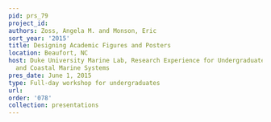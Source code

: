 ```yaml
---
pid: prs_79
project_id: 
authors: Zoss, Angela M. and Monson, Eric
sort_year: '2015'
title: Designing Academic Figures and Posters
location: Beaufort, NC
host: Duke University Marine Lab, Research Experience for Undergraduates in Estuarine
  and Coastal Marine Systems
pres_date: June 1, 2015
type: Full-day workshop for undergraduates
url: 
order: '078'
collection: presentations
---
```

